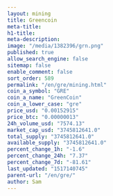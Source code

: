 ```yaml
---
layout: mining
title: Greencoin
meta-title: 
h1-title: 
meta-description: 
image: "/media/1382396/grn.png"
published: true
allow_search_engine: false
sitemap: false
enable_comment: false
sort_order: 589
permalink: "/en/gre/mining.html"
coin_a_symbol: "GRE"
coin_a_name: "GreenCoin"
coin_a_lower_case: "gre"
price_usd: "0.00152915"
price_btc: "0.00000013"
24h_volume_usd: "7574.13"
market_cap_usd: "3745812641.0"
total_supply: "3745812641.0"
available_supply: "3745812641.0"
percent_change_1h: "-1.6"
percent_change_24h: "7.37"
percent_change_7d: "-81.61"
last_updated: "1517140745"
parent-url: "/en/gre/"
author: Sam
---
```


